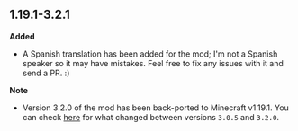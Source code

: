 ## 1.19.1-3.2.1

**Added**
- A Spanish translation has been added for the mod; I'm not a Spanish speaker so it may have mistakes. Feel free to fix any issues with it and send a PR. :)

**Note**
- Version 3.2.0 of the mod has been back-ported to Minecraft v1.19.1. You can check [here](https://modrinth.com/mod/forgotten-graves/changelog?g=1.19.2) for what changed between versions `3.0.5` and `3.2.0`.